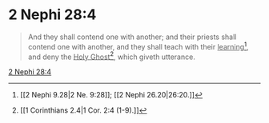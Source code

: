 # 2 Nephi 28:4

> And they shall contend one with another; and their priests shall contend one with another, and they shall teach with their <u>learning</u>[^a], and deny the <u>Holy Ghost</u>[^b], which giveth utterance.

[2 Nephi 28:4](https://www.churchofjesuschrist.org/study/scriptures/bofm/2-ne/28?lang=eng&id=p4#p4)


[^a]: [[2 Nephi 9.28|2 Ne. 9:28]]; [[2 Nephi 26.20|26:20.]]
[^b]: [[1 Corinthians 2.4|1 Cor. 2:4 (1-9).]]

